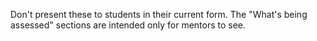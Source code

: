 Don't present these to students in their current form.  The "What's being assessed" sections are intended only for mentors to see.
